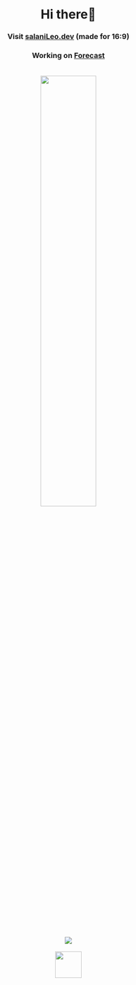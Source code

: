 <div id="header" align="center">

# Hi there👋 <h3>Visit <a class="link" href="https://salaniLeo.dev">salaniLeo.dev</a>  (made for 16:9)<br>
<h3>Working on <a class="link" href="https://github.com/SalaniLeo/Forecast">Forecast</a><br> <br> 


  <img height="50%" width="auto" src ="https://github-readme-stats.vercel.app/api/top-langs/?username=salaniLeo&layout=compact&hide_border=true&theme=gruvbox&bg_color=00000000&langs_count=6&hide=jupyter%20notebook,tex,css,php&exclude_repo=Pacman-AI">  <br>
  ![](https://komarev.com/ghpvc/?username=SalaniLeo&color=orange)
  <br>
  
  <a href="https://ko-fi.com/salanileo"> <img align="center" src="https://storage.ko-fi.com/cdn/brandasset/kofi_bg_tag_dark.png" margin=12 height=60/></a>

     
</div>
